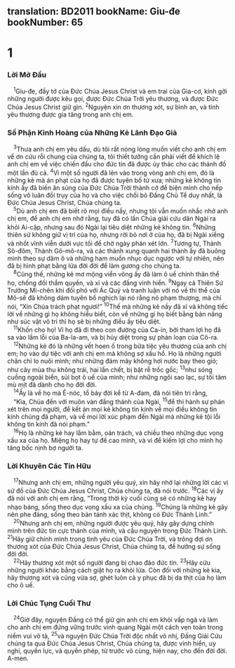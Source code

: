 translation: BD2011
bookName: Giu-đe 
bookNumber: 65
-------

<div class="title"><h1>1</h1><h3>Lời Mở Ðầu</h3></div>
<span class="verse giu_1_1"> <sup>1</sup>Giu-đe, đầy tớ của Ðức Chúa Jesus Christ và em trai của Gia-cơ, kính gởi những người được kêu gọi, được Ðức Chúa Trời yêu thương, và được Ðức Chúa Jesus Christ giữ gìn. </span>
<span class="verse giu_1_2"><sup>2</sup>Nguyện xin ơn thương xót, sự bình an, và tình yêu thương được gia tăng trong anh chị em.<br/></span>
<div class="title"><h3>Số Phận Kinh Hoàng của Những Kẻ Lãnh Ðạo Giả</h3></div>
<span class="verse giu_1_3"> <sup>3</sup>Thưa anh chị em yêu dấu, dù tôi rất nóng lòng muốn viết cho anh chị em về ơn cứu rỗi chung của chúng ta, tôi thiết tưởng cần phải viết để khích lệ anh chị em về việc chiến đấu cho đức tin đã được ủy thác cho các thánh đồ một lần đủ cả. </span>
<span class="verse giu_1_4"><sup>4</sup>Vì một số người đã lẻn vào trong vòng anh chị em, đó là những kẻ mà án phạt của họ đã được tuyên bố từ xưa; những kẻ không tin kính ấy đã biến ân sủng của Ðức Chúa Trời thành cớ để biện minh cho nếp sống vô luân đồi trụy của họ và cho việc chối bỏ Ðấng Chủ Tể duy nhất, là Ðức Chúa Jesus Christ, Chúa chúng ta.<br/></span>
<span class="verse giu_1_5"> <sup>5</sup>Dù anh chị em đã biết rõ mọi điều nầy, nhưng tôi vẫn muốn nhắc nhở anh chị em, để anh chị em nhớ rằng, tuy đã có lần Chúa giải cứu dân Ngài ra khỏi Ai-cập, nhưng sau đó Ngài lại tiêu diệt những kẻ không tin. </span>
<span class="verse giu_1_6"><sup>6</sup>Những thiên sứ không giữ vị trí của họ, nhưng rời bỏ nơi ở của họ, đã bị Ngài xiềng và nhốt vĩnh viễn dưới vực tối để chờ ngày phán xét lớn. </span>
<span class="verse giu_1_7"><sup>7</sup>Tương tự, Thành Sô-đôm, Thành Gô-mô-ra, và các thành xung quanh hai thành ấy đã buông mình theo sự dâm ô và những ham muốn nhục dục ngược với tự nhiên, nên đã bị hình phạt bằng lửa đời đời để làm gương cho chúng ta.<br/></span>
<span class="verse giu_1_8"> <sup>8</sup>Cũng thế, những kẻ mơ mộng viển vông ấy đã làm ô uế chính thân thể họ, chống đối thẩm quyền, và xỉ vả các đấng vinh hiển. </span>
<span class="verse giu_1_9"><sup>9</sup>Ngay cả Thiên Sứ Trưởng Mi-chên khi đối phó với Ác Quỷ và tranh luận với nó về thi thể của Mô-sê đã không dám tuyên bố nghịch lại nó rằng nó phạm thượng, mà chỉ nói, “Xin Chúa trách phạt ngươi!” </span>
<span class="verse giu_1_10"><sup>10</sup>Thế mà những kẻ nầy đã xỉ vả không tiếc lời về những gì họ không hiểu biết, còn về những gì họ biết bằng bản năng như súc vật vô tri thì họ sẽ bị những điều ấy tiêu diệt.<br/></span>
<span class="verse giu_1_11"> <sup>11</sup>Khốn cho họ! Vì họ đã đi theo con đường của Ca-in, bởi tham lợi họ đã sa vào lầm lỗi của Ba-la-am, và bị hủy diệt trong sự phản loạn của Cô-ra.<br/></span>
<span class="verse giu_1_12"> <sup>12</sup>Những kẻ đó là những vết hoen ố trong bữa tiệc yêu thương của anh chị em; họ vào dự tiệc với anh chị em mà không sợ xấu hổ. Họ là những người chăn chỉ lo nuôi mình; như những đám mây không hơi nước bay theo gió; như cây mùa thu không trái, hai lần chết, bị bật rễ trốc gốc; </span>
<span class="verse giu_1_13"><sup>13</sup>như sóng cuồng ngoài biển, sủi bọt ô uế của mình; như những ngôi sao lạc, sự tối tăm mù mịt đã dành cho họ đời đời.<br/></span>
<span class="verse giu_1_14"> <sup>14</sup>Ấy là về họ mà Ê-nóc, tổ bảy đời kể từ A-đam, đã nói tiên tri rằng,<br/> “Kìa, Chúa đến với muôn vàn đấng thánh của Ngài, </span>
<span class="verse giu_1_15"><sup>15</sup>để thi hành sự phán xét trên mọi người, để kết án mọi kẻ không tin kính về mọi điều không tin kính chúng đã phạm, và về mọi lời xúc phạm đến Ngài mà những kẻ tội lỗi không tin kính đã nói phạm.” <br/></span>
<span class="verse giu_1_16"> <sup>16</sup>Họ là những kẻ hay lằm bằm, oán trách, và chiều theo những dục vọng xấu xa của họ. Miệng họ hay tự đề cao mình, và vì để kiếm lợi cho mình họ tâng bốc nịnh bợ người ta.<br/></span>
<div class="title"><h3>Lời Khuyên Các Tín Hữu</h3></div>
<span class="verse giu_1_17"> <sup>17</sup>Nhưng anh chị em, những người yêu quý, xin hãy nhớ lại những lời các vị sứ đồ của Ðức Chúa Jesus Christ, Chúa chúng ta, đã nói trước. </span>
<span class="verse giu_1_18"><sup>18</sup>Các vị ấy đã nói với anh chị em rằng, “Trong thời kỳ cuối cùng sẽ có những kẻ hay nhạo báng, sống theo dục vọng xấu xa của chúng. </span>
<span class="verse giu_1_19"><sup>19</sup>Chúng là những kẻ gây nên phe đảng, sống theo bản tánh xác thịt, không có Ðức Thánh Linh.” <br/></span>
<span class="verse giu_1_20"> <sup>20</sup>Nhưng anh chị em, những người được yêu quý, hãy gây dựng chính mình trên đức tin cực thánh của mình, và cầu nguyện trong Ðức Thánh Linh. </span>
<span class="verse giu_1_21"><sup>21</sup>Hãy giữ chính mình trong tình yêu của Ðức Chúa Trời, và trông đợi ơn thương xót của Ðức Chúa Jesus Christ, Chúa chúng ta, để hưởng sự sống đời đời.<br/></span>
<span class="verse giu_1_22"> <sup>22</sup>Hãy thương xót một số người đang bị chao đảo đức tin. </span>
<span class="verse giu_1_23"><sup>23</sup>Hãy cứu những người khác bằng cách giật họ ra khỏi lửa. Còn đối với những kẻ kia, hãy thương xót và cũng vừa sợ, ghét luôn cả y phục đã bị da thịt của họ làm cho ô uế.<br/></span>
<div class="title"><h3>Lời Chúc Tụng Cuối Thư</h3></div>
<span class="verse giu_1_24"> <sup>24</sup>Giờ đây, nguyện Ðấng có thể giữ gìn anh chị em khỏi vấp ngã và làm cho anh chị em đứng vững trước vinh quang Ngài một cách vẹn toàn trong niềm vui vô tả, </span>
<span class="verse giu_1_25"><sup>25</sup>và nguyện Ðức Chúa Trời độc nhất vô nhị, Ðấng Giải Cứu chúng ta qua Ðức Chúa Jesus Christ, Chúa chúng ta, được vinh hiển, uy nghi, quyền lực, và quyền phép, từ trước vô cùng, hiện nay, cho đến đời đời. A-men.<br/></span>
